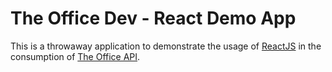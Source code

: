 # The Office Dev - React Demo App

This is a throwaway application to demonstrate the usage of [ReactJS](https://reactjs.org) 
in the consumption of [The Office API](https://www.officeapi.dev/).

